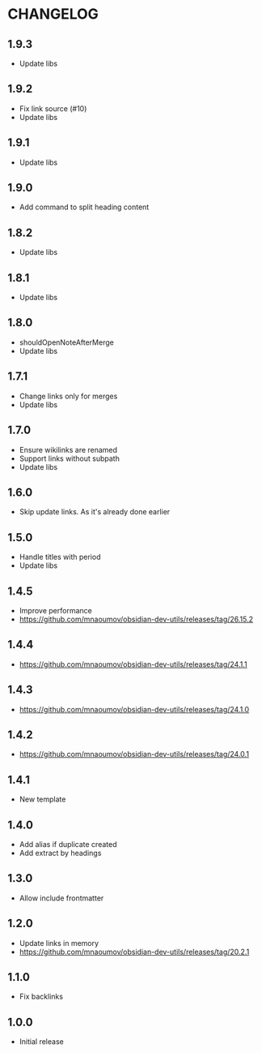 # CHANGELOG

## 1.9.3

- Update libs

## 1.9.2

- Fix link source (#10)
- Update libs

## 1.9.1

- Update libs

## 1.9.0

- Add command to split heading content

## 1.8.2

- Update libs

## 1.8.1

- Update libs

## 1.8.0

- shouldOpenNoteAfterMerge
- Update libs

## 1.7.1

- Change links only for merges
- Update libs

## 1.7.0

- Ensure wikilinks are renamed
- Support links without subpath
- Update libs

## 1.6.0

- Skip update links. As it's already done earlier

## 1.5.0

- Handle titles with period
- Update libs

## 1.4.5

- Improve performance
- https://github.com/mnaoumov/obsidian-dev-utils/releases/tag/26.15.2

## 1.4.4

- https://github.com/mnaoumov/obsidian-dev-utils/releases/tag/24.1.1

## 1.4.3

- https://github.com/mnaoumov/obsidian-dev-utils/releases/tag/24.1.0

## 1.4.2

- https://github.com/mnaoumov/obsidian-dev-utils/releases/tag/24.0.1

## 1.4.1

- New template

## 1.4.0

- Add alias if duplicate created
- Add extract by headings

## 1.3.0

- Allow include frontmatter

## 1.2.0

- Update links in memory
- https://github.com/mnaoumov/obsidian-dev-utils/releases/tag/20.2.1

## 1.1.0

- Fix backlinks

## 1.0.0

- Initial release
